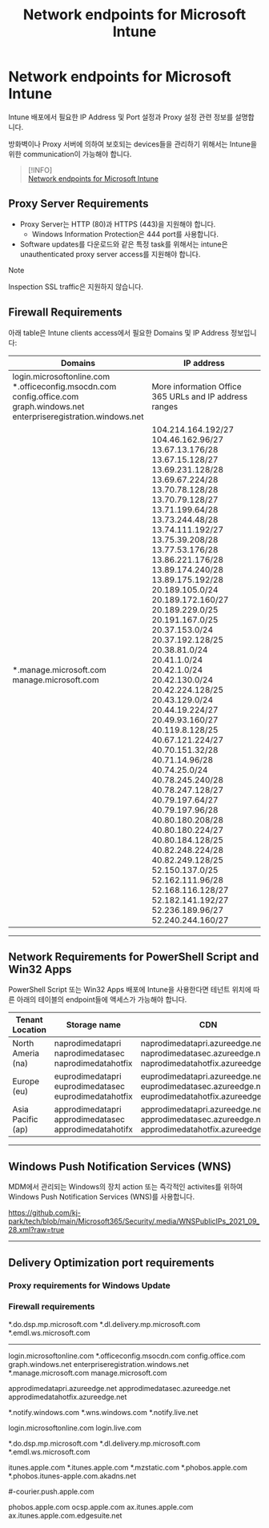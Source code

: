 ﻿---
title: Network endpoints for Microsoft Intune
filename: Microsoft365\Security\Intune\Network-Endpoints-for-Microsoft-Intune.md
ms.date: 2022.04.26
---

# Network endpoints for Microsoft Intune

Intune 배포에서 필요한 IP Address 및 Port 설정과 Proxy 설정 관련 정보를 설명합니다.

방화벽이나 Proxy 서버에 의하여 보호되는 devices들을 관리하기 위해서는 Intune을 위한 communication이 가능해야 합니다.

> [!INFO]  
> [Network endpoints for Microsoft Intune](https://docs.microsoft.com/en-us/mem/intune/fundamentals/intune-endpoints)

## Proxy Server Requirements

- Proxy Server는 HTTP (80)과 HTTPS (443)을 지원해야 합니다.
    - Windows Information Protection은 444 port를 사용합니다.
- Software updates를 다운로드와 같은 특정 task를 위해서는 intune은 unauthenticated proxy server access를 지원해야 합니다.

> [!NOTE]  
> Inspection SSL traffic은 지원하지 않습니다.

## Firewall Requirements

아래 table은 Intune clients access에서 필요한 Domains 및 IP Address 정보입니다:

| Domains | IP address |
|---|---|
| login.microsoftonline.com<br>*.officeconfig.msocdn.com<br>config.office.com<br>graph.windows.net<br>enterpriseregistration.windows.net | More information Office 365 URLs and IP address ranges |
| *.manage.microsoft.com<br>manage.microsoft.com | 104.214.164.192/27<br>104.46.162.96/27<br>13.67.13.176/28<br>13.67.15.128/27<br>13.69.231.128/28<br>13.69.67.224/28<br>13.70.78.128/28<br>13.70.79.128/27<br>13.71.199.64/28<br>13.73.244.48/28<br>13.74.111.192/27<br>13.75.39.208/28<br>13.77.53.176/28<br>13.86.221.176/28<br>13.89.174.240/28<br>13.89.175.192/28<br>20.189.105.0/24<br>20.189.172.160/27<br>20.189.229.0/25<br>20.191.167.0/25<br>20.37.153.0/24<br>20.37.192.128/25<br>20.38.81.0/24<br>20.41.1.0/24<br>20.42.1.0/24<br>20.42.130.0/24<br>20.42.224.128/25<br>20.43.129.0/24<br>20.44.19.224/27<br>20.49.93.160/27<br>40.119.8.128/25<br>40.67.121.224/27<br>40.70.151.32/28<br>40.71.14.96/28<br>40.74.25.0/24<br>40.78.245.240/28<br>40.78.247.128/27<br>40.79.197.64/27<br>40.79.197.96/28<br>40.80.180.208/28<br>40.80.180.224/27<br>40.80.184.128/25<br>40.82.248.224/28<br>40.82.249.128/25<br>52.150.137.0/25<br>52.162.111.96/28<br>52.168.116.128/27<br>52.182.141.192/27<br>52.236.189.96/27<br>52.240.244.160/27 |

---

## Network Requirements for PowerShell Script and Win32 Apps

PowerShell Script 또는 Win32 Apps 배포에 Intune을 사용한다면 테넌트 위치에 따른 아래의 테이블의 endpoint들에 액세스가 가능해야 합니다.


| Tenant Location | Storage name | CDN |
| -- | -- | -- |
| North Ameria (na) | naprodimedatapri<br/>naprodimedatasec<br/>naprodimedatahotfix<br/> | naprodimedatapri.azureedge.net<br/>naprodimedatasec.azureedge.net<br/>naprodimedatahotfix.azureedge.net<br/> |
| Europe (eu) | euprodimedatapri<br/>euprodimedatasec<br/>euprodimedatahotfix<br/> | euprodimedatapri.azureedge.net<br/>euprodimedatasec.azureedge.net<br/>euprodimedatahotfix.azureedge.net<br/> |
| Asia Pacific (ap) | approdimedatapri<br/>approdimedatasec<br/>approdimedatahotifx<br/> | approdimedatapri.azureedge.net<br/>approdimedatasec.azureedge.net<br/>approdimedatahotfix.azureedge.net<br/> |

---

## Windows Push Notification Services (WNS)

MDM에서 관리되는 Windows의 장치 action 또는 즉각적인 activites를 위하여 Windows Push Notification Services (WNS)를 사용합니다.

https://github.com/kj-park/tech/blob/main/Microsoft365/Security/.media/WNSPublicIPs_2021_09_28.xml?raw=true

---

## Delivery Optimization port requirements

### Proxy requirements for Windows Update

### Firewall requirements

*.do.dsp.mp.microsoft.com
*.dl.delivery.mp.microsoft.com
*.emdl.ws.microsoft.com








---

login.microsoftonline.com
*.officeconfig.msocdn.com
config.office.com
graph.windows.net
enterpriseregistration.windows.net
*.manage.microsoft.com
manage.microsoft.com

approdimedatapri.azureedge.net
approdimedatasec.azureedge.net
approdimedatahotfix.azureedge.net

*.notify.windows.com
*.wns.windows.com
*.notify.live.net

login.microsoftonline.com
login.live.com

*.do.dsp.mp.microsoft.com
*.dl.delivery.mp.microsoft.com
*.emdl.ws.microsoft.com


itunes.apple.com
*.itunes.apple.com
*.mzstatic.com
*.phobos.apple.com
*.phobos.itunes-apple.com.akadns.net

#-courier.push.apple.com

phobos.apple.com
ocsp.apple.com
ax.itunes.apple.com
ax.itunes.apple.com.edgesuite.net

